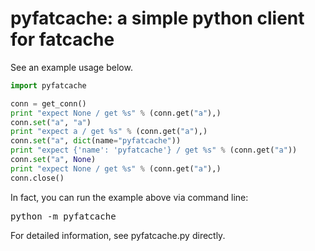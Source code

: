 pyfatcache: a simple python client for fatcache
=============================================== 

See an example usage below.

```python
import pyfatcache

conn = get_conn()
print "expect None / get %s" % (conn.get("a"),)
conn.set("a", "a")
print "expect a / get %s" % (conn.get("a"),)
conn.set("a", dict(name="pyfatcache"))
print "expect {'name': 'pyfatcache'} / get %s" % (conn.get("a"))
conn.set("a", None)
print "expect None / get %s" % (conn.get("a"),)
conn.close()
```

In fact, you can run the example above via command line:

<pre>
python -m pyfatcache
</pre>

For detailed information, see pyfatcache.py directly.
